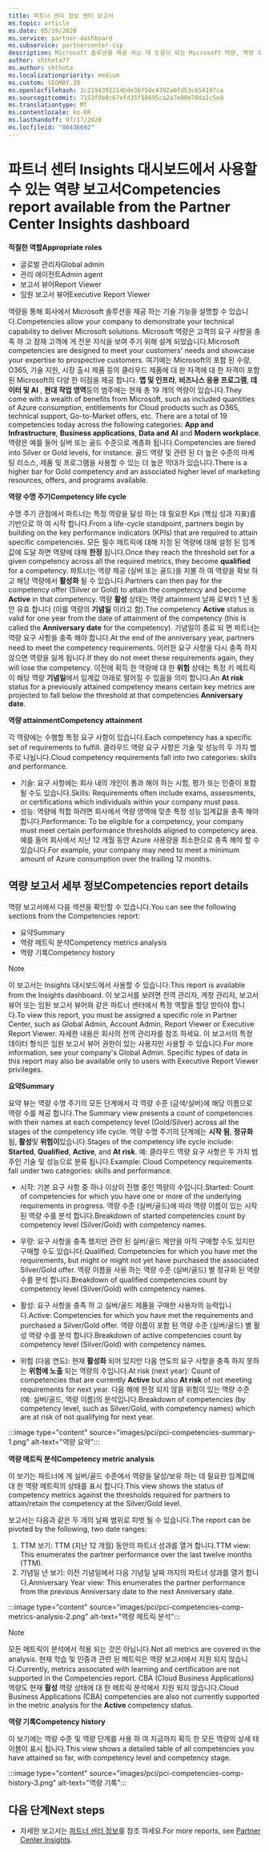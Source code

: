 ```yaml
---
title: 파트너 센터 정보 센터 보고서
ms.topic: article
ms.date: 05/19/2020
ms.service: partner-dashboard
ms.subservice: partnercenter-csp
description: Microsoft 솔루션을 제공 하는 데 도움이 되는 Microsoft 역량, 역량 수준 및 제품을 개선할 수 있는 방법을 확인 하세요.
author: shthota77
ms.author: shthota
ms.localizationpriority: medium
ms.custom: SEOMAY.20
ms.openlocfilehash: 3c2194391214bde36f50c4792a0fd53c654197ca
ms.sourcegitcommit: 7153f0b8c67efd35f58695ca2a7e00e70da1c5e9
ms.translationtype: MT
ms.contentlocale: ko-KR
ms.lasthandoff: 07/17/2020
ms.locfileid: "86436692"
---
```

# <a name="competencies-report-available-from-the-partner-center-insights-dashboard"></a><span data-ttu-id="099f3-103">파트너 센터 Insights 대시보드에서 사용할 수 있는 역량 보고서</span><span class="sxs-lookup"><span data-stu-id="099f3-103">Competencies report available from the Partner Center Insights dashboard</span></span>

<span data-ttu-id="099f3-104">**적절한 역할**</span><span class="sxs-lookup"><span data-stu-id="099f3-104">**Appropriate roles**</span></span>
- <span data-ttu-id="099f3-105">글로벌 관리자</span><span class="sxs-lookup"><span data-stu-id="099f3-105">Global admin</span></span>
- <span data-ttu-id="099f3-106">관리 에이전트</span><span class="sxs-lookup"><span data-stu-id="099f3-106">Admin agent</span></span>
- <span data-ttu-id="099f3-107">보고서 뷰어</span><span class="sxs-lookup"><span data-stu-id="099f3-107">Report Viewer</span></span>
- <span data-ttu-id="099f3-108">임원 보고서 뷰어</span><span class="sxs-lookup"><span data-stu-id="099f3-108">Executive Report Viewer</span></span>

<span data-ttu-id="099f3-109">역량을 통해 회사에서 Microsoft 솔루션을 제공 하는 기술 기능을 설명할 수 있습니다.</span><span class="sxs-lookup"><span data-stu-id="099f3-109">Competencies allow your company to demonstrate your technical capability to deliver Microsoft solutions.</span></span> <span data-ttu-id="099f3-110">Microsoft 역량은 고객의 요구 사항을 충족 하 고 잠재 고객에 게 전문 지식을 보여 주기 위해 설계 되었습니다.</span><span class="sxs-lookup"><span data-stu-id="099f3-110">Microsoft competencies are designed to meet your customers' needs and showcase your expertise to prospective customers.</span></span> <span data-ttu-id="099f3-111">여기에는 Microsoft의 포함 된 수량, O365, 기술 지원, 시장 출시 제품 등의 클라우드 제품에 대 한 자격에 대 한 자격이 포함 된 Microsoft의 다양 한 이점을 제공 합니다. **앱 및 인프라**, **비즈니스 응용 프로그램**, **데이터 및 AI** , **현대 작업 영역**등의 범주에는 현재 총 19 개의 역량이 있습니다.</span><span class="sxs-lookup"><span data-stu-id="099f3-111">They come with a wealth of benefits from Microsoft, such as included quantities of Azure consumption, entitlements for Cloud products such as O365, technical support, Go-to-Market offers, etc. There are a total of 19 competencies today across the following categories: **App and Infrastructure**, **Business applications**, **Data and AI** and **Modern workplace**.</span></span> <span data-ttu-id="099f3-112">역량은 예를 들어 실버 또는 골드 수준으로 계층화 됩니다.</span><span class="sxs-lookup"><span data-stu-id="099f3-112">Competencies are tiered into Silver or Gold levels, for instance.</span></span> <span data-ttu-id="099f3-113">골드 역량 및 관련 된 더 높은 수준의 마케팅 리소스, 제품 및 프로그램을 사용할 수 있는 더 높은 막대가 있습니다.</span><span class="sxs-lookup"><span data-stu-id="099f3-113">There is a higher bar for Gold competency and an associated higher level of marketing resources, offers, and programs available.</span></span>  

<span data-ttu-id="099f3-114">**역량 수명 주기**</span><span class="sxs-lookup"><span data-stu-id="099f3-114">**Competency life cycle**</span></span>

<span data-ttu-id="099f3-115">수명 주기 관점에서 파트너는 특정 역량을 달성 하는 데 필요한 Kpi (핵심 성과 지표)를 기반으로 하 여 시작 합니다.</span><span class="sxs-lookup"><span data-stu-id="099f3-115">From a life-cycle standpoint, partners begin by building on the key performance indicators (KPIs) that are required to attain specific competencies.</span></span> <span data-ttu-id="099f3-116">모든 필수 메트릭에 대해 지정 된 역량에 대해 설정 된 임계값에 도달 하면 역량에 대해 **한정** 됩니다.</span><span class="sxs-lookup"><span data-stu-id="099f3-116">Once they reach the threshold set for a given competency across all the required metrics, they become **qualified** for a competency.</span></span> <span data-ttu-id="099f3-117">파트너는 역량 제공 (실버 또는 골드)을 지불 하 여 역량을 확보 하 고 해당 역량에서 **활성화** 될 수 있습니다.</span><span class="sxs-lookup"><span data-stu-id="099f3-117">Partners can then pay for the competency offer (Silver or Gold) to attain the competency and become **Active** in that competency.</span></span> <span data-ttu-id="099f3-118">역량 **활성** 상태는 역량 attainment 날짜 로부터 1 년 동안 유효 합니다 (이를 역량의 **기념일** 이라고 함).</span><span class="sxs-lookup"><span data-stu-id="099f3-118">The competency **Active** status is valid for one year from the date of attainment of the competency (this is called the **Anniversary date** for the competency).</span></span> <span data-ttu-id="099f3-119">기념일이 종료 되 면 파트너는 역량 요구 사항을 충족 해야 합니다.</span><span class="sxs-lookup"><span data-stu-id="099f3-119">At the end of the anniversary year, partners need to meet the competency requirements.</span></span> <span data-ttu-id="099f3-120">이러한 요구 사항을 다시 충족 하지 않으면 역량을 잃게 됩니다.</span><span class="sxs-lookup"><span data-stu-id="099f3-120">If they do not meet these requirements again, they will lose the competency.</span></span> <span data-ttu-id="099f3-121">이전에 획득 한 역량에 대 한 **위험** 상태는 특정 키 메트릭이 해당 역량 **기념일**에서 임계값 아래로 떨어질 수 있음을 의미 합니다.</span><span class="sxs-lookup"><span data-stu-id="099f3-121">An **At risk** status for a previously attained competency means certain key metrics are projected to fall below the threshold at that competencies **Anniversary date**.</span></span>

<span data-ttu-id="099f3-122">**역량 attainment**</span><span class="sxs-lookup"><span data-stu-id="099f3-122">**Competency attainment**</span></span>

<span data-ttu-id="099f3-123">각 역량에는 수행할 특정 요구 사항이 있습니다.</span><span class="sxs-lookup"><span data-stu-id="099f3-123">Each competency has a specific set of requirements to fulfill.</span></span> <span data-ttu-id="099f3-124">클라우드 역량 요구 사항은 기술 및 성능의 두 가지 범주로 나뉩니다.</span><span class="sxs-lookup"><span data-stu-id="099f3-124">Cloud competency requirements fall into two categories: skills and performance.</span></span>

- <span data-ttu-id="099f3-125">기술: 요구 사항에는 회사 내의 개인이 통과 해야 하는 시험, 평가 또는 인증이 포함 될 수도 있습니다.</span><span class="sxs-lookup"><span data-stu-id="099f3-125">Skills: Requirements often include exams, assessments, or certifications which individuals within your company must pass.</span></span>
- <span data-ttu-id="099f3-126">성능: 역량에 적합 하려면 회사에서 역량 영역에 맞춘 특정 성능 임계값을 충족 해야 합니다.</span><span class="sxs-lookup"><span data-stu-id="099f3-126">Performance: To be eligible for a competency, your company must meet certain performance thresholds aligned to competency area.</span></span> <span data-ttu-id="099f3-127">예를 들어 회사에서 지난 12 개월 동안 Azure 사용량을 최소한으로 충족 해야 할 수 있습니다.</span><span class="sxs-lookup"><span data-stu-id="099f3-127">For example, your company may need to meet a minimum amount of Azure consumption over the trailing 12 months.</span></span>

## <a name="competencies-report-details"></a><span data-ttu-id="099f3-128">역량 보고서 세부 정보</span><span class="sxs-lookup"><span data-stu-id="099f3-128">Competencies report details</span></span>

<span data-ttu-id="099f3-129">역량 보고서에서 다음 섹션을 확인할 수 있습니다.</span><span class="sxs-lookup"><span data-stu-id="099f3-129">You can see the following sections from the Competencies report:</span></span>

- <span data-ttu-id="099f3-130">요약</span><span class="sxs-lookup"><span data-stu-id="099f3-130">Summary</span></span>
- <span data-ttu-id="099f3-131">역량 메트릭 분석</span><span class="sxs-lookup"><span data-stu-id="099f3-131">Competency metrics analysis</span></span>
- <span data-ttu-id="099f3-132">역량 기록</span><span class="sxs-lookup"><span data-stu-id="099f3-132">Competency history</span></span>

 > [!NOTE]
 > <span data-ttu-id="099f3-133">이 보고서는 Insights 대시보드에서 사용할 수 있습니다.</span><span class="sxs-lookup"><span data-stu-id="099f3-133">This report is available from the Insights dashboard.</span></span> <span data-ttu-id="099f3-134">이 보고서를 보려면 전역 관리자, 계정 관리자, 보고서 뷰어 또는 임원 보고서 뷰어와 같은 파트너 센터에서 특정 역할을 할당 받아야 합니다.</span><span class="sxs-lookup"><span data-stu-id="099f3-134">To view this report, you must be assigned a specific role in Partner Center, such as Global Admin, Account Admin, Report Viewer or Executive Report Viewer.</span></span> <span data-ttu-id="099f3-135">자세한 내용은 회사의 전역 관리자를 참조 하세요. 이 보고서의 특정 데이터 형식은 임원 보고서 뷰어 권한이 있는 사용자만 사용할 수 있습니다.</span><span class="sxs-lookup"><span data-stu-id="099f3-135">For more information, see your company's Global Admin. Specific types of data in this report may also be available only to users with Executive Report Viewer privileges.</span></span>

<span data-ttu-id="099f3-136">**요약**</span><span class="sxs-lookup"><span data-stu-id="099f3-136">**Summary**</span></span>

<span data-ttu-id="099f3-137">요약 뷰는 역량 수명 주기의 모든 단계에서 각 역량 수준 (금색/실버)에 해당 이름으로 역량 수를 제공 합니다.</span><span class="sxs-lookup"><span data-stu-id="099f3-137">The Summary view presents a count of competencies with their names at each competency level (Gold/Silver) across all the stages of the competency life cycle.</span></span> <span data-ttu-id="099f3-138">역량 수명 주기의 단계에는 **시작 됨**, **정규화**됨, **활성**및 **위험이**있습니다.</span><span class="sxs-lookup"><span data-stu-id="099f3-138">Stages of the competency life cycle include: **Started**, **Qualified**, **Active**, and **At risk**.</span></span> <span data-ttu-id="099f3-139">예: 클라우드 역량 요구 사항은 두 가지 범주인 기술 및 성능으로 분류 됩니다.</span><span class="sxs-lookup"><span data-stu-id="099f3-139">Example: Cloud Competency requirements fall under two categories: skills and performance.</span></span>

- <span data-ttu-id="099f3-140">시작: 기본 요구 사항 중 하나 이상이 진행 중인 역량의 수입니다.</span><span class="sxs-lookup"><span data-stu-id="099f3-140">Started: Count of competencies for which you have one or more of the underlying requirements in progress.</span></span>
<span data-ttu-id="099f3-141">역량 수준 (실버/골드)에 따라 역량 이름이 있는 시작 된 역량 수를 분석 합니다.</span><span class="sxs-lookup"><span data-stu-id="099f3-141">Breakdown of started competencies count by competency level (Silver/Gold) with competency names.</span></span>

- <span data-ttu-id="099f3-142">우량: 요구 사항을 충족 했지만 관련 된 실버/골드 제안을 아직 구매할 수도 있지만 구매할 수도 있습니다.</span><span class="sxs-lookup"><span data-stu-id="099f3-142">Qualified: Competencies for which you have met the requirements, but might or might not yet have purchased the associated Silver/Gold offer.</span></span> <span data-ttu-id="099f3-143">역량 이름을 사용 하는 역량 수준 (실버/골드) 별 정규화 된 역량 수를 분석 합니다.</span><span class="sxs-lookup"><span data-stu-id="099f3-143">Breakdown of qualified competencies count by competency level (Silver/Gold) with competency names.</span></span>

- <span data-ttu-id="099f3-144">활성: 요구 사항을 충족 하 고 실버/골드 제품을 구매한 사용자의 능력입니다.</span><span class="sxs-lookup"><span data-stu-id="099f3-144">Active: Competencies for which you have met the requirements and purchased a Silver/Gold offer.</span></span> <span data-ttu-id="099f3-145">역량 이름이 포함 된 역량 수준 (실버/골드) 별 활성 역량 수를 분석 합니다.</span><span class="sxs-lookup"><span data-stu-id="099f3-145">Breakdown of active competencies count by competency level (Silver/Gold) with competency names.</span></span>

- <span data-ttu-id="099f3-146">위험 (다음 연도): 현재 **활성화** 되어 있지만 다음 연도의 요구 사항을 충족 하지 못하는 **위험에 노출** 되는 역량의 수입니다.</span><span class="sxs-lookup"><span data-stu-id="099f3-146">At risk (next year): Count of competencies that are currently **Active** but also **At risk** of not meeting requirements for next year.</span></span>
<span data-ttu-id="099f3-147">다음 해에 한정 되지 않을 위험이 있는 역량 수준 (예: 실버/골드, 역량 이름)의 분석입니다.</span><span class="sxs-lookup"><span data-stu-id="099f3-147">Breakdown of competencies (by competency level, such as Silver/Gold, with competency names) which are at risk of not qualifying for next year.</span></span>

:::image type="content" source="images/pci/pci-competencies-summary-1.png" alt-text="역량 요약":::

<span data-ttu-id="099f3-149">**역량 메트릭 분석**</span><span class="sxs-lookup"><span data-stu-id="099f3-149">**Competency metric analysis**</span></span>

<span data-ttu-id="099f3-150">이 보기는 파트너에 게 실버/골드 수준에서 역량을 달성/보유 하는 데 필요한 임계값에 대 한 역량 메트릭의 상태를 표시 합니다.</span><span class="sxs-lookup"><span data-stu-id="099f3-150">This view shows the status of competency metrics against the thresholds required for partners to attain/retain the competency at the Silver/Gold level.</span></span> 

<span data-ttu-id="099f3-151">보고서는 다음과 같은 두 개의 날짜 범위로 피벗 될 수 있습니다.</span><span class="sxs-lookup"><span data-stu-id="099f3-151">The report can be pivoted by the following, two date ranges:</span></span>

1. <span data-ttu-id="099f3-152">TTM 보기: TTM (지난 12 개월) 동안의 파트너 성과를 열거 합니다.</span><span class="sxs-lookup"><span data-stu-id="099f3-152">TTM view: This enumerates the partner performance over the last twelve months (TTM).</span></span>
2. <span data-ttu-id="099f3-153">기념일 년 보기: 이전 기념일에서 다음 기념일 날짜 까지의 파트너 성과를 열거 합니다.</span><span class="sxs-lookup"><span data-stu-id="099f3-153">Anniversary Year view: This enumerates the partner performance from the previous Anniversary date to the next Anniversary date.</span></span>

:::image type="content" source="images/pci/pci-competencies-comp-metrics-analysis-2.png" alt-text="역량 메트릭 분석":::

> [!NOTE]
 > <span data-ttu-id="099f3-155">모든 메트릭이 분석에서 적용 되는 것은 아닙니다.</span><span class="sxs-lookup"><span data-stu-id="099f3-155">Not all metrics are covered in the analysis.</span></span> <span data-ttu-id="099f3-156">현재 학습 및 인증과 관련 된 메트릭은 역량 보고서에서 지원 되지 않습니다.</span><span class="sxs-lookup"><span data-stu-id="099f3-156">Currently, metrics associated with learning and certification are not supported in the Competencies report.</span></span> <span data-ttu-id="099f3-157">CBA (Cloud Business Applications) 역량도 현재 **활성** 역량 상태에 대 한 메트릭 분석에서 지원 되지 않습니다.</span><span class="sxs-lookup"><span data-stu-id="099f3-157">Cloud Business Applications (CBA) competencies are also not currently supported in the metric analysis for the **Active** competency status.</span></span>

<span data-ttu-id="099f3-158">**역량 기록**</span><span class="sxs-lookup"><span data-stu-id="099f3-158">**Competency history**</span></span>

<span data-ttu-id="099f3-159">이 보기에는 역량 수준 및 역량 단계를 사용 하 여 지금까지 획득 한 모든 역량의 상세 테이블이 표시 됩니다.</span><span class="sxs-lookup"><span data-stu-id="099f3-159">This view shows a detailed table of all competencies you have attained so far, with competency level and competency stage.</span></span>

:::image type="content" source="images/pci/pci-competencies-comp-history-3.png" alt-text="역량 기록":::

## <a name="next-steps"></a><span data-ttu-id="099f3-161">다음 단계</span><span class="sxs-lookup"><span data-stu-id="099f3-161">Next steps</span></span>

- <span data-ttu-id="099f3-162">자세한 보고서는 [파트너 센터 정보](partner-center-insights.md)를 참조 하세요.</span><span class="sxs-lookup"><span data-stu-id="099f3-162">For more reports, see [Partner Center Insights](partner-center-insights.md).</span></span>

